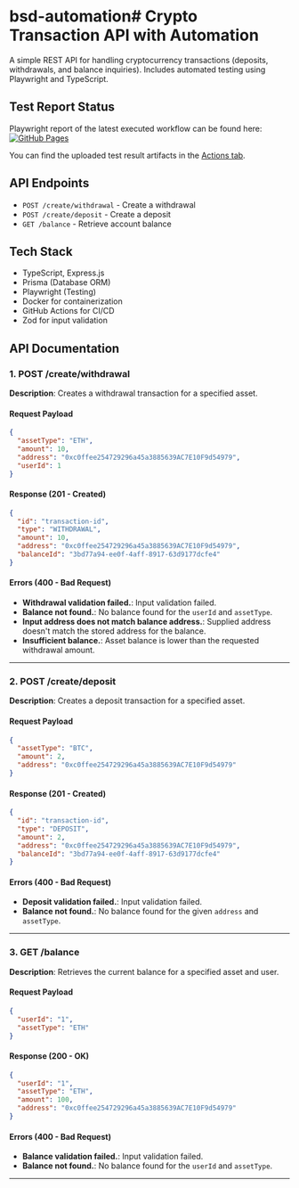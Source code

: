 # bsd-automation# Crypto Transaction API with Automation

A simple REST API for handling cryptocurrency transactions (deposits, withdrawals, and balance inquiries).
Includes automated testing using Playwright and TypeScript.

## Test Report Status
Playwright report of the latest executed workflow can be found here:  
[![GitHub Pages](https://img.shields.io/badge/Test_Report-GitHub_Pages-blue?logo=github)](https://jkorenjak.github.io/bsd-automation/)

You can find the uploaded test result artifacts in the [Actions tab](https://github.com/jkorenjak/bsd-automation/actions).

## API Endpoints

- `POST /create/withdrawal` - Create a withdrawal
- `POST /create/deposit` - Create a deposit
- `GET /balance` - Retrieve account balance

## Tech Stack

- TypeScript, Express.js
- Prisma (Database ORM)
- Playwright (Testing)
- Docker for containerization
- GitHub Actions for CI/CD
- Zod for input validation

## API Documentation

### 1. **POST /create/withdrawal**

**Description**: Creates a withdrawal transaction for a specified asset.

#### Request Payload
```json
{
  "assetType": "ETH",
  "amount": 10,
  "address": "0xc0ffee254729296a45a3885639AC7E10F9d54979",
  "userId": 1
}
```

#### Response (201 - Created)
```json
{
  "id": "transaction-id",
  "type": "WITHDRAWAL",
  "amount": 10,
  "address": "0xc0ffee254729296a45a3885639AC7E10F9d54979",
  "balanceId": "3bd77a94-ee0f-4aff-8917-63d9177dcfe4"
}
```

#### Errors (400 - Bad Request)
- **Withdrawal validation failed.**: Input validation failed.
- **Balance not found.**: No balance found for the `userId` and `assetType`.
- **Input address does not match balance address.**: Supplied address doesn't match the stored address for the balance.
- **Insufficient balance.**: Asset balance is lower than the requested withdrawal amount.

---

### 2. **POST /create/deposit**

**Description**: Creates a deposit transaction for a specified asset.

#### Request Payload
```json
{
  "assetType": "BTC",
  "amount": 2,
  "address": "0xc0ffee254729296a45a3885639AC7E10F9d54979"
}
```

#### Response (201 - Created)
```json
{
  "id": "transaction-id",
  "type": "DEPOSIT",
  "amount": 2,
  "address": "0xc0ffee254729296a45a3885639AC7E10F9d54979",
  "balanceId": "3bd77a94-ee0f-4aff-8917-63d9177dcfe4"
}
```

#### Errors (400 - Bad Request)
- **Deposit validation failed.**: Input validation failed.
- **Balance not found.**: No balance found for the given `address` and `assetType`.

---

### 3. **GET /balance**

**Description**: Retrieves the current balance for a specified asset and user.

#### Request Payload
```json
{
  "userId": "1",
  "assetType": "ETH"
}
```

#### Response (200 - OK)
```json
{
  "userId": "1",
  "assetType": "ETH",
  "amount": 100,
  "address": "0xc0ffee254729296a45a3885639AC7E10F9d54979"
}
```

#### Errors (400 - Bad Request)
- **Balance validation failed.**: Input validation failed.
- **Balance not found.**: No balance found for the `userId` and `assetType`.

---

